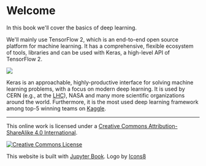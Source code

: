 # Welcome

In this book we'll cover the basics of deep learning. 

We'll mainly use TensorFlow 2, which is an end-to-end open source platform for machine learning. It has a comprehensive, flexible ecosystem of tools, libraries and can be used with Keras, a high-level API of TensorFlow 2.

![](https://blog.keras.io/img/keras-tensorflow-logo.jpg)

Keras is an approachable, highly-productive interface for solving machine learning problems, with a focus on modern deep learning. It is used by CERN (e.g., at the [LHC](https://blog.tensorflow.org/2021/04/reconstructing-thousands-of-particles-in-one-go-at-cern-lhc.html)), NASA and many more scientific organizations around the world. Furthermore, it is the most used deep learning framework among top-5 winning teams on [Kaggle](https://www.kaggle.com). 

---

This online work is licensed under a <a rel="license" href="https://creativecommons.org/licenses/by-sa/4.0/">Creative Commons Attribution-ShareAlike 4.0 International</a>.

<a rel="license" href="https://creativecommons.org/licenses/by-sa/4.0/"><img src="https://licensebuttons.net/l/by-sa/4.0/88x31.png" alt="Creative Commons License" style="border-width:0"/></a><br />


This website is built with [Jupyter Book](https://jupyterbook.org/intro.html). <a target="_blank" href="https://icons8.de/icon/aL7NtSh6zELd/streudiagramm"> </a> Logo by <a target="_blank" href="https://icons8.de">Icons8</a>
